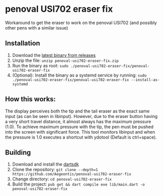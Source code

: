 # penoval USI702 eraser fix

Workaround to get the eraser to work on the penoval USI702 (and possibly other pens with a similar issue)

## Installation

1. Download
   the [latest binary from releases](https://github.com/Aegeontis/penoval-usi702-eraser-fix/releases/latest/download/penoval-usi702-eraser-fix.zip)
2. Unzip the file: `unzip penoval-usi702-eraser-fix.zip`
3. Run the binary as root: `sudo ./penoval-usi702-eraser-fix/penoval-usi702-eraser-fix`
4. (Optional): Install the binary as a systemd service by running:
   `sudo ./penoval-usi702-eraser-fix/penoval-usi702-eraser-fix --install-as-systemd`

## How this works:

The display perceives both the tip and the tail eraser as the exact same input (as can be seen in libinput).
However, due to the eraser button having a very short travel distance, it almost always has the maximum pressure (1.0). To
achieve maximum pressure with the tip, the pen must be pushed into the screen with significant force. 
This tool monitors libinput and when the pressure is 1.0 executes a shortcut with ydotool (Default is ctrl+space).

## Building

1. Download and install the [dartsdk](https://dart.dev/get-dart)
2. Clone the repository: `git clone --depth=1 https://github.com/Aegeontis/penoval-usi702-eraser-fix`
3. Change directory: `cd penoval-usi702-eraser-fix`
4. Build the project: `pub get && dart compile exe lib/main.dart -o penoval-usi702-eraser-fix`
